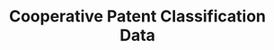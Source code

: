 ---
bigquery: https://console.cloud.google.com/bigquery?p=patents-public-data&d=cpc&page=dataset
citation: '“Cooperative Patent Classification” by the EPO and USPTO, for public use. '
contributors: EPO, USPTO
cost: None
description: Cooperative Patent Classification Data contains the scheme and definitions
  of the Cooperative Patent Classification system for classifying patent documents.
  The CPC is the result of a partnership between the EPO and the USPTO in their joint
  effort to develop a common, internationally compatible classification system for
  technical documents, in particular patent publications, which will be used by both
  offices in the patent granting process
documentation: https://www.cooperativepatentclassification.org/cpcSchemeAndDefinitions
last_edit: 04/09/2022, 09:08:48
location: https://www.cooperativepatentclassification.org/index
maintained_by: USPTO, EPO
schema_fields:
- title_part
- date_revised
- residual_references
- residualReferences
- informative_references
- child_groups
- synonyms
- applicationReferences
- breakdown_code
- childGroups
- notAllocatable
- limiting_references
- dateRevised
- parents
- status
- symbol
- application_references
- sizeCache
- limitingReferences
- definition
- title_full
- additional_only
- glossary
- titleFull
- ipcConcordant
- level
- children
- ipc_concordant
- breakdownCode
- informativeReferences
- not_allocatable
- titlePart
shortname: cooperative_patent_classification
tags:
- patents
- science
title: Cooperative Patent Classification Data
uuid: 984374a7-16e9-4b35-9445-458daceb01bf
---